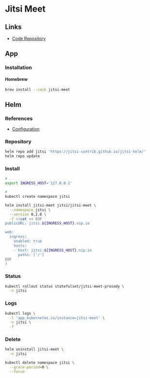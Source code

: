 # Jitsi Meet

<!--
https://www.udemy.com/course/integrate-free-jitsi-video-conference-api-in-php-codeigniter/
https://www.udemy.com/course/bigbluebutton-jitsi-installation-configuration/
-->

## Links

- [Code Repository](https://github.com/jitsi/jitsi-meet)

## App

### Installation

#### Homebrew

```sh
brew install --cask jitsi-meet
```

## Helm

### References

- [Configuration](https://github.com/jitsi-contrib/jitsi-helm#configuration)

### Repository

```sh
helm repo add jitsi 'https://jitsi-contrib.github.io/jitsi-helm/'
helm repo update
```

### Install

```sh
#
export INGRESS_HOST='127.0.0.1'

#
kubectl create namespace jitsi
```

```sh
helm install jitsi-meet jitsi/jitsi-meet \
  --namespace jitsi \
  --version 0.2.0 \
  -f <(cat << EOF
publicURL: jitsi.${INGRESS_HOST}.nip.io

web:
  ingress:
    enabled: true
    hosts:
    - host: jitsi.${INGRESS_HOST}.nip.io
      paths: ['/']
EOF
)
```

### Status

```sh
kubectl rollout status statefulset/jitsi-meet-prosody \
  -n jitsi
```

### Logs

```sh
kubectl logs \
  -l 'app.kubernetes.io/instance=jitsi-meet' \
  -n jitsi \
  -f
```

### Delete

```sh
helm uninstall jitsi-meet \
  -n jitsi

kubectl delete namespace jitsi \
  --grace-period=0 \
  --force
```
